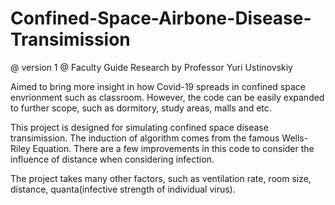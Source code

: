 # Confined-Space-Airbone-Disease-Transimission

@ version 1
@ Faculty Guide Research by Professor Yuri Ustinovskiy 

Aimed to bring more insight in how Covid-19 spreads in confined space envrionment such as classroom. However, the code can be easily expanded to further scope, such as dormitory, study areas, malls and etc. 

This project is designed for simulating confined space disease transimission. The induction of algorithm comes from the famous Wells-Riley Equation. There are a few 
improvements in this code to consider the influence of distance when considering infection. 

The project takes many other factors, such as ventilation rate, room size, distance, quanta(infective strength of individual virus).


